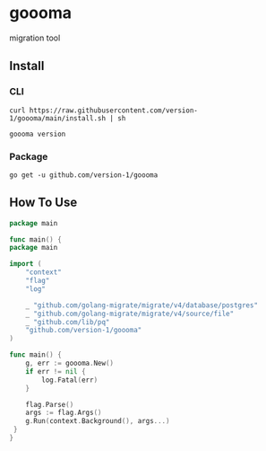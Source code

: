 # goooma

migration tool


## Install

### CLI

```
curl https://raw.githubusercontent.com/version-1/goooma/main/install.sh | sh

goooma version
```

### Package

```
go get -u github.com/version-1/goooma
```


## How To Use

```go
package main

func main() {
package main

import (
	"context"
	"flag"
	"log"

	_ "github.com/golang-migrate/migrate/v4/database/postgres"
	_ "github.com/golang-migrate/migrate/v4/source/file"
	_ "github.com/lib/pq"
	"github.com/version-1/goooma"
)

func main() {
	g, err := goooma.New()
	if err != nil {
		log.Fatal(err)
	}

	flag.Parse()
	args := flag.Args()
	g.Run(context.Background(), args...)
 }
}
```

